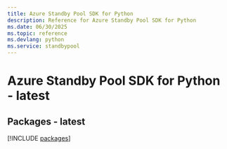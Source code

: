 ```yaml
---
title: Azure Standby Pool SDK for Python
description: Reference for Azure Standby Pool SDK for Python
ms.date: 06/30/2025
ms.topic: reference
ms.devlang: python
ms.service: standbypool
---
```

# Azure Standby Pool SDK for Python - latest
## Packages - latest
[!INCLUDE [packages](standby-pool-index.md)]